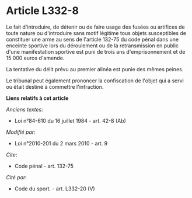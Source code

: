 # Article L332-8

Le fait d'introduire, de détenir ou de faire usage des fusées ou artifices de toute nature ou d'introduire sans motif
légitime tous objets susceptibles de constituer une arme au sens de l'article 132-75 du code pénal dans une enceinte sportive
lors du déroulement ou de la retransmission en public d'une manifestation sportive est puni de trois ans d'emprisonnement et
de 15 000 euros d'amende. 

La tentative du délit prévu au premier alinéa est punie des mêmes peines. 

Le tribunal peut également prononcer la confiscation de l'objet qui a servi ou était destiné à commettre l'infraction.

**Liens relatifs à cet article**

_Anciens textes_:

  - Loi n°84-610 du 16 juillet 1984 - art. 42-8 (Ab)

_Modifié par_:

  - Loi n°2010-201 du 2 mars 2010 - art. 9

_Cite_:

  - Code pénal - art. 132-75

_Cité par_:

  - Code du sport. - art. L332-20 (V)
